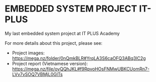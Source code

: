 # EMBEDDED SYSTEM PROJECT IT-PLUS
My last embedded system project at IT PLUS Academy

For more details about this project, please see:
+ Project images: https://mega.nz/folder/0nQmkBLR#YrqLA3S6caOFQ3ABq3lC2g
+ Project report (Vietnamese version): https://mega.nz/file/ovQQhJKL#f9RpvoHOsFNMwUBKCUomRn7-LVv7vSOQ7VBMjL0GlTs
